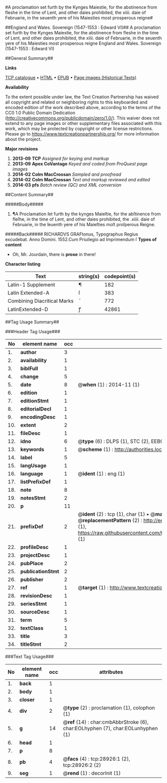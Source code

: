 #A proclamation set furth by the Kynges Maiestie, for the abstinence from fleshe in the time of Lent, and other daies prohibited, the xiiii. daie of Februarie, in the seuenth yere of his Maiesties most prosperous reigne#

##England and Wales. Sovereign (1547-1553 : Edward VI)##
A proclamation set furth by the Kynges Maiestie, for the abstinence from fleshe in the time of Lent, and other daies prohibited, the xiiii. daie of Februarie, in the seuenth yere of his Maiesties most prosperous reigne
England and Wales. Sovereign (1547-1553 : Edward VI)

##General Summary##

**Links**

[TCP catalogue](http://www.ota.ox.ac.uk/tcp/)  • 
[HTML](http://tei.it.ox.ac.uk/tcp/Texts-HTML/free/A21/A21536.html)  • 
[EPUB](http://tei.it.ox.ac.uk/tcp/Texts-EPUB/free/A21/A21536.epub) • 
[Page images (Historical Texts)](https://historicaltexts.jisc.ac.uk/eebo-33151101e)

**Availability**

To the extent possible under law, the Text Creation Partnership has waived all copyright and related or neighboring rights to this keyboarded and encoded edition of the work described above, according to the terms of the CC0 1.0 Public Domain Dedication (http://creativecommons.org/publicdomain/zero/1.0/). This waiver does not extend to any page images or other supplementary files associated with this work, which may be protected by copyright or other license restrictions. Please go to https://www.textcreationpartnership.org/ for more information about the project.

**Major revisions**

1. __2013-09__ __TCP__ *Assigned for keying and markup*
1. __2013-09__ __Apex CoVantage__ *Keyed and coded from ProQuest page images*
1. __2014-02__ __Colm MacCrossan__ *Sampled and proofread*
1. __2014-02__ __Colm MacCrossan__ *Text and markup reviewed and edited*
1. __2014-03__ __pfs__ *Batch review (QC) and XML conversion*

##Content Summary##

#####Body#####

1. ¶A Proclamation ſet furth by the kynges Maieſtie, for the abſtinence from fleſhe, in the time of Lent, and other daies prohibited, the .xiiii. daie of Februarie, in the ſeuenth yere of his Maieſties moſt proſperous Reigne.

#####Back#####
RICHARDVS GRAFtonus, Typographus Regius excudebat. Anno Domini. 1552.Cum Priuilegio ad Imprimendum ſ
**Types of content**

  * Oh, Mr. Jourdain, there is **prose** in there!

**Character listing**


|Text|string(s)|codepoint(s)|
|---|---|---|
|Latin-1 Supplement|¶|182|
|Latin Extended-A|ſ|383|
|Combining             Diacritical Marks|̄|772|
|LatinExtended-D|ꝭ|42861|

##Tag Usage Summary##

###Header Tag Usage###

|No|element name|occ|attributes|
|---|---|---|---|
|1.|__author__|3||
|2.|__availability__|1||
|3.|__biblFull__|1||
|4.|__change__|5||
|5.|__date__|8| @__when__ (1) : 2014-11 (1)|
|6.|__edition__|1||
|7.|__editionStmt__|1||
|8.|__editorialDecl__|1||
|9.|__encodingDesc__|1||
|10.|__extent__|2||
|11.|__fileDesc__|1||
|12.|__idno__|6| @__type__ (6) : DLPS (1), STC (2), EEBO-CITATION (1), OCLC (1), VID (1)|
|13.|__keywords__|1| @__scheme__ (1) : http://authorities.loc.gov/ (1)|
|14.|__label__|5||
|15.|__langUsage__|1||
|16.|__language__|1| @__ident__ (1) : eng (1)|
|17.|__listPrefixDef__|1||
|18.|__note__|8||
|19.|__notesStmt__|2||
|20.|__p__|11||
|21.|__prefixDef__|2| @__ident__ (2) : tcp (1), char (1)  •  @__matchPattern__ (2) : ([0-9\-]+):([0-9IVX]+) (1), (.+) (1)  •  @__replacementPattern__ (2) : http://eebo.chadwyck.com/downloadtiff?vid=$1&page=$2 (1), https://raw.githubusercontent.com/textcreationpartnership/Texts/master/tcpchars.xml#$1 (1)|
|22.|__profileDesc__|1||
|23.|__projectDesc__|1||
|24.|__pubPlace__|2||
|25.|__publicationStmt__|2||
|26.|__publisher__|2||
|27.|__ref__|1| @__target__ (1) : http://www.textcreationpartnership.org/docs/. (1)|
|28.|__revisionDesc__|1||
|29.|__seriesStmt__|1||
|30.|__sourceDesc__|1||
|31.|__term__|5||
|32.|__textClass__|1||
|33.|__title__|3||
|34.|__titleStmt__|2||


###Text Tag Usage###

|No|element name|occ|attributes|
|---|---|---|---|
|1.|__back__|1||
|2.|__body__|1||
|3.|__closer__|1||
|4.|__div__|2| @__type__ (2) : proclamation (1), colophon (1)|
|5.|__g__|14| @__ref__ (14) : char:cmbAbbrStroke (6), char:EOLhyphen (7), char:EOLunhyphen (1)|
|6.|__head__|1||
|7.|__p__|8||
|8.|__pb__|4| @__facs__ (4) : tcp:28926:1 (2), tcp:28926:2 (2)|
|9.|__seg__|1| @__rend__ (1) : decorInit (1)|
